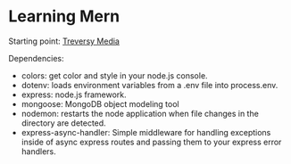 # Learning Mern

Starting point: [Treversy Media](https://www.youtube.com/watch?v=-0exw-9YJBo)

Dependencies:

- colors: get color and style in your node.js console.
- dotenv: loads environment variables from a .env file into process.env.
- express: node.js framework.
- mongoose: MongoDB object modeling tool
- nodemon: restarts the node application when file changes in the directory are detected.
- express-async-handler: Simple middleware for handling exceptions inside of async express routes and passing them to your express error handlers.
